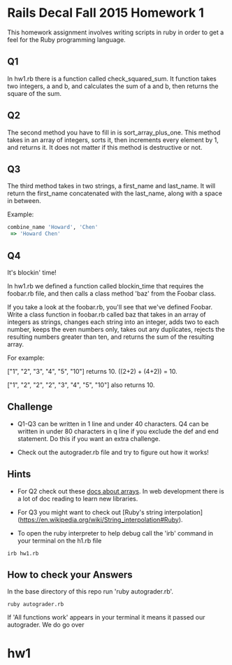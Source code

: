 # Rails Decal Fall 2015 Homework 1
This homework assignment involves writing scripts in ruby in order to get a feel for the Ruby
programming language.

## Q1
In hw1.rb there is a function called check_squared_sum.  It function takes two integers, a and b,
and calculates the sum of a and b, then returns the square of the sum.

## Q2
The second method you have to fill in is sort_array_plus_one.  This method takes in an array of
integers, sorts it, then increments every element by 1, and returns it.  It does not matter if this
method is destructive or not.

## Q3
The third method takes in two strings, a first_name and last_name.  It will return the first_name
concatenated with the last_name, along with a space in between.

Example:
```ruby
combine_name 'Howard', 'Chen'
 => 'Howard Chen'
```

## Q4
It's blockin' time!

In hw1.rb we defined a function called blockin_time that requires the foobar.rb file, and then calls
a class method 'baz' from the Foobar class.

If you take a look at the foobar.rb, you'll see that we've defined Foobar.
Write a class function in foobar.rb called baz that takes in an array of integers as strings,
changes each string into an integer, adds two to each number, keeps the even numbers only, takes out
any duplicates, rejects the resulting numbers greater than ten, and returns the sum of the resulting
array.


For example:

["1", "2", "3", "4", "5", "10"] returns 10. ((2+2) + (4+2)) = 10.

["1", "2", "2", "2", "3", "4", "5", "10"] also returns 10.

## Challenge
- Q1-Q3 can be written in 1 line and under 40 characters.  Q4 can be written in under 80 characters
in q line if you exclude the def and end statement.  Do this if you want an extra challenge.

- Check out the autograder.rb file and try to figure out how it works!

## Hints
- For Q2 check out these [docs about arrays](http://ruby-doc.org/core-2.2.0/Array.html).  In
web development there is a lot of doc reading to learn new libraries.

- For Q3 you might want to check out
[Ruby's string interpolation] (https://en.wikipedia.org/wiki/String_interpolation#Ruby).

- To open the ruby interpreter to help debug call the 'irb' command in your terminal on the h1.rb
file
```
irb hw1.rb
```

## How to check your Answers
In the base directory of this repo run 'ruby autograder.rb'.

```
ruby autograder.rb
```

If 'All functions work' appears in your terminal it means it passed our autograder.  We do go over
# hw1
